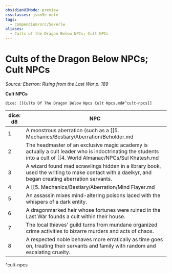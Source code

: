 ```yaml
---
obsidianUIMode: preview
cssclasses: json5e-note
tags:
  - compendium/src/5e/erlw
aliases:
  - Cults of the Dragon Below NPCs; Cult NPCs
---
```

# Cults of the Dragon Below NPCs; Cult NPCs
*Source: Eberron: Rising from the Last War p. 189* 

**Cult NPCs**

`dice: [[Cults Of The Dragon Below Npcs Cult Npcs.md#^cult-npcs]]`

| dice: d8 | NPC |
|----------|-----|
| 1 | A monstrous aberration (such as a [[5. Mechanics/Bestiary/Aberration/Beholder.md|beholder]], a [[5. Mechanics/Bestiary/Aberration/Mind Flayer.md|mind flayer]], or a [[5. Mechanics/Bestiary/Aberration/Gibbering Mouther.md|gibbering mouther]]) lairs beneath a popular inn, from where it twists the thoughts and dreams of those sleeping above. |
| 2 | The headmaster of an exclusive magic academy is actually a cult leader who is indoctrinating the students into a cult of [[4. World Almanac/NPCs/Sul Khatesh.md|Sul Khatesh]]. |
| 3 | A wizard found mad scrawlings hidden in a library book, used the writing to make contact with a daelkyr, and began creating aberration servants. |
| 4 | A [[5. Mechanics/Bestiary/Aberration/Mind Flayer.md|mind flayer]] serving [[4. World Almanac/NPCs/Dyrrn.md|Dyrrn]] dominates a magistrate and takes control of the city watch using [[5. Mechanics/Bestiary/Aberration/Intellect Devourer.md|intellect devourers]]. |
| 5 | An assassin mixes mind-altering poisons laced with the whispers of a dark entity. |
| 6 | A dragonmarked heir whose fortunes were ruined in the Last War founds a cult within their house. |
| 7 | The local thieves' guild turns from mundane organized crime activities to bizarre murders and acts of chaos. |
| 8 | A respected noble behaves more erratically as time goes on, treating their servants and family with random and escalating cruelty. |
^cult-npcs
